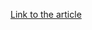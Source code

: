 [Link to the article](https://cybersecuritynews.com/earthkapre-apt-drops-weaponized-pdf-to-compromise-windows-systems/)

